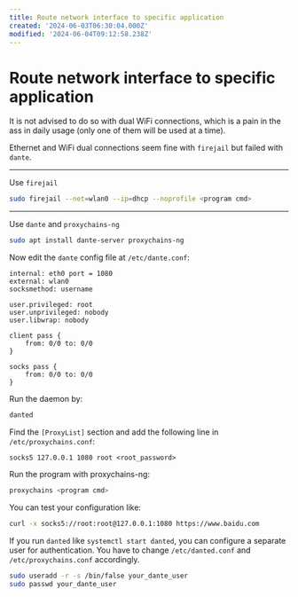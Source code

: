 ```yaml
---
title: Route network interface to specific application
created: '2024-06-03T06:30:04.000Z'
modified: '2024-06-04T09:12:58.238Z'
---
```


# Route network interface to specific application

It is not advised to do so with dual WiFi connections, which is a pain in the ass in daily usage (only one of them will be used at a time).

Ethernet and WiFi dual connections seem fine with `firejail` but failed with `dante`.

---

Use `firejail`

```bash
sudo firejail --net=wlan0 --ip=dhcp --noprofile <program cmd>
```

---

Use `dante` and `proxychains-ng`

```bash
sudo apt install dante-server proxychains-ng
```

Now edit the `dante` config file at `/etc/dante.conf`:

```
internal: eth0 port = 1080
external: wlan0
socksmethod: username

user.privileged: root
user.unprivileged: nobody
user.libwrap: nobody

client pass {
    from: 0/0 to: 0/0
}

socks pass {
    from: 0/0 to: 0/0
}
```

Run the daemon by:

```bash
danted
```

Find the `[ProxyList]` section and add the following line in `/etc/proxychains.conf`:

```
socks5 127.0.0.1 1080 root <root_password>
```

Run the program with proxychains-ng:

```bash
proxychains <program cmd>
```

You can test your configuration like:

```bash
curl -x socks5://root:root@127.0.0.1:1080 https://www.baidu.com
```

If you run `danted` like `systemctl start danted`, you can configure a separate user for authentication. You have to change `/etc/danted.conf` and `/etc/proxychains.conf` accordingly.

```bash
sudo useradd -r -s /bin/false your_dante_user
sudo passwd your_dante_user
```
